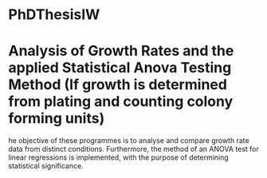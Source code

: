 # PhDThesisIW
# Analysis of Growth Rates and the applied Statistical Anova Testing Method (If growth is determined from plating and counting colony forming units)

he objective of these programmes is to analyse and compare growth rate data from distinct conditions. Furthermore, the method of an ANOVA test for linear regressions is implemented, with the purpose of determining statistical significance.
